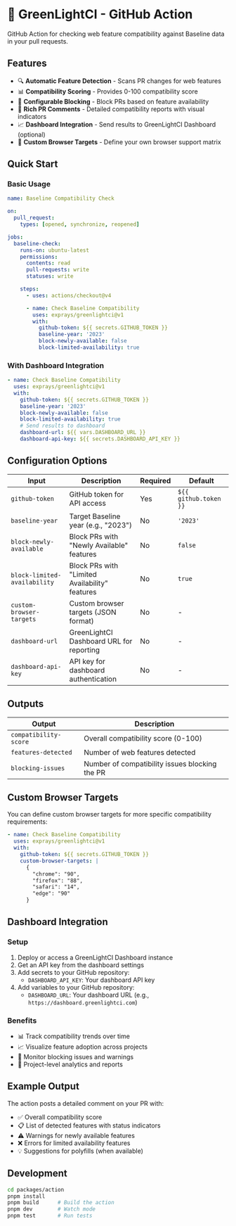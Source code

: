 # 🚦 GreenLightCI - GitHub Action

GitHub Action for checking web feature compatibility against Baseline data in your pull requests.

## Features

- 🔍 **Automatic Feature Detection** - Scans PR changes for web features
- 📊 **Compatibility Scoring** - Provides 0-100 compatibility score
- 🚨 **Configurable Blocking** - Block PRs based on feature availability
- 💬 **Rich PR Comments** - Detailed compatibility reports with visual indicators
- 📈 **Dashboard Integration** - Send results to GreenLightCI Dashboard (optional)
- 🎯 **Custom Browser Targets** - Define your own browser support matrix

## Quick Start

### Basic Usage

```yaml
name: Baseline Compatibility Check

on:
  pull_request:
    types: [opened, synchronize, reopened]

jobs:
  baseline-check:
    runs-on: ubuntu-latest
    permissions:
      contents: read
      pull-requests: write
      statuses: write

    steps:
      - uses: actions/checkout@v4

      - name: Check Baseline Compatibility
        uses: exprays/greenlightci@v1
        with:
          github-token: ${{ secrets.GITHUB_TOKEN }}
          baseline-year: '2023'
          block-newly-available: false
          block-limited-availability: true
```

### With Dashboard Integration

```yaml
- name: Check Baseline Compatibility
  uses: exprays/greenlightci@v1
  with:
    github-token: ${{ secrets.GITHUB_TOKEN }}
    baseline-year: '2023'
    block-newly-available: false
    block-limited-availability: true
    # Send results to dashboard
    dashboard-url: ${{ vars.DASHBOARD_URL }}
    dashboard-api-key: ${{ secrets.DASHBOARD_API_KEY }}
```

## Configuration Options

| Input                        | Description                                    | Required | Default               |
| ---------------------------- | ---------------------------------------------- | -------- | --------------------- |
| `github-token`               | GitHub token for API access                    | Yes      | `${{ github.token }}` |
| `baseline-year`              | Target Baseline year (e.g., "2023")            | No       | `'2023'`              |
| `block-newly-available`      | Block PRs with "Newly Available" features      | No       | `false`               |
| `block-limited-availability` | Block PRs with "Limited Availability" features | No       | `true`                |
| `custom-browser-targets`     | Custom browser targets (JSON format)           | No       | -                     |
| `dashboard-url`              | GreenLightCI Dashboard URL for reporting       | No       | -                     |
| `dashboard-api-key`          | API key for dashboard authentication           | No       | -                     |

## Outputs

| Output                | Description                                    |
| --------------------- | ---------------------------------------------- |
| `compatibility-score` | Overall compatibility score (0-100)            |
| `features-detected`   | Number of web features detected                |
| `blocking-issues`     | Number of compatibility issues blocking the PR |

## Custom Browser Targets

You can define custom browser targets for more specific compatibility requirements:

```yaml
- name: Check Baseline Compatibility
  uses: exprays/greenlightci@v1
  with:
    github-token: ${{ secrets.GITHUB_TOKEN }}
    custom-browser-targets: |
      {
        "chrome": "90",
        "firefox": "88",
        "safari": "14",
        "edge": "90"
      }
```

## Dashboard Integration

### Setup

1. Deploy or access a GreenLightCI Dashboard instance
2. Get an API key from the dashboard settings
3. Add secrets to your GitHub repository:
   - `DASHBOARD_API_KEY`: Your dashboard API key
4. Add variables to your GitHub repository:
   - `DASHBOARD_URL`: Your dashboard URL (e.g., `https://dashboard.greenlightci.com`)

### Benefits

- 📊 Track compatibility trends over time
- 📈 Visualize feature adoption across projects
- 🎯 Monitor blocking issues and warnings
- 📁 Project-level analytics and reports

## Example Output

The action posts a detailed comment on your PR with:

- ✅ Overall compatibility score
- 📋 List of detected features with status indicators
- ⚠️ Warnings for newly available features
- ❌ Errors for limited availability features
- 💡 Suggestions for polyfills (when available)

## Development

```bash
cd packages/action
pnpm install
pnpm build      # Build the action
pnpm dev        # Watch mode
pnpm test       # Run tests
```
